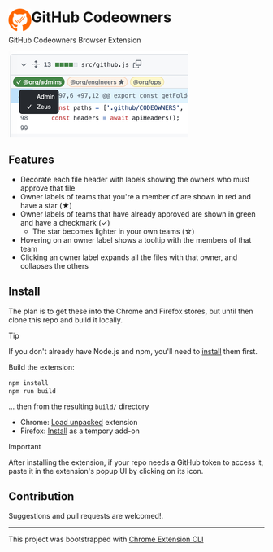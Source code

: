 # <img src="public/icons/icon_48.png" width="45" align="left"> GitHub Codeowners

GitHub Codeowners Browser Extension

<img src="Screenshot.png" alt="screenshot" width="354"/>

## Features

- Decorate each file header with labels showing the owners who must approve that file
- Owner labels of teams that you're a member of are shown in red and have a star (★)
- Owner labels of teams that have already approved are shown in green and have a checkmark (✓)
  - The star becomes lighter in your own teams (☆)
- Hovering on an owner label shows a tooltip with the members of that team
- Clicking an owner label expands all the files with that owner, and collapses the others

## Install

The plan is to get these into the Chrome and Firefox stores, but until then clone this repo and build it locally.

> [!TIP]
> If you don't already have Node.js and npm, you'll need to [install](https://docs.npmjs.com/downloading-and-installing-node-js-and-npm) them first.

Build the extension:
```
npm install
npm run build
```
... then from the resulting `build/` directory
* Chrome: [Load unpacked](https://developer.chrome.com/docs/extensions/get-started/tutorial/hello-world#load-unpacked) extension
* Firefox: [Install](https://developer.mozilla.org/en-US/docs/Mozilla/Add-ons/WebExtensions/Your_first_WebExtension#installing) as a tempory add-on

> [!IMPORTANT]
> After installing the extension, if your repo needs a GitHub token to access it, paste it in the extension's popup UI by clicking on its icon.

## Contribution

Suggestions and pull requests are welcomed!.

---

This project was bootstrapped with [Chrome Extension CLI](https://github.com/dutiyesh/chrome-extension-cli)

